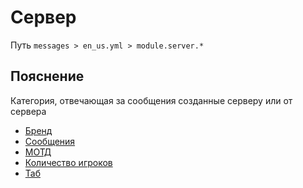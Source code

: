 # Сервер
Путь `messages > en_us.yml > module.server.*`

## Пояснение
Категория, отвечающая за сообщения созданные серверу или от сервера
- [Бренд](/ru/messages/en_us/module/server/brand/)
- [Сообщения](/ru/messages/en_us/module/server/message/)
- [МОТД](/ru/messages/en_us/module/server/motd/)
- [Количество игроков](/ru/messages/en_us/module/server/playercount/)
- [Таб](/ru/messages/en_us/module/server/tab/)